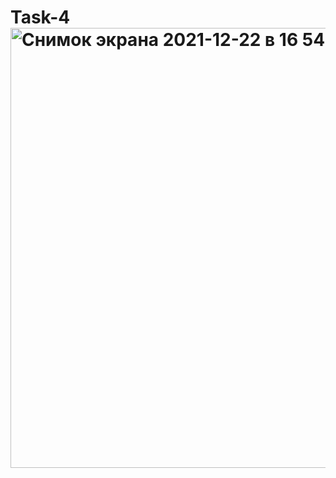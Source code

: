 # Task-4<img width="704" alt="Снимок экрана 2021-12-22 в 16 54 23" src="https://user-images.githubusercontent.com/62994823/147103587-42bb1894-017a-43ff-a8f7-f8220dc6dc39.png">

